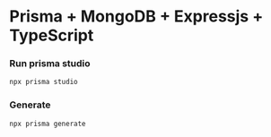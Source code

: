 # Prisma + MongoDB + Expressjs + TypeScript

### Run prisma studio

```js
npx prisma studio

```

### Generate

```js
npx prisma generate
```
